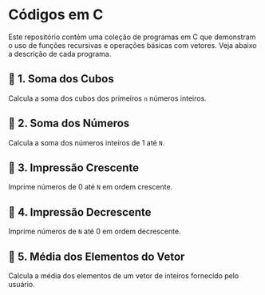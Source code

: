 # Códigos em C

Este repositório contém uma coleção de programas em C que demonstram o uso de funções recursivas e operações básicas com vetores. Veja abaixo a descrição de cada programa.

## 📜 1. Soma dos Cubos

Calcula a soma dos cubos dos primeiros `n` números inteiros.

## 📜 2. Soma dos Números

Calcula a soma dos números inteiros de 1 até `N`.

## 📜 3. Impressão Crescente

Imprime números de 0 até `N` em ordem crescente.

## 📜 4. Impressão Decrescente

Imprime números de `N` até 0 em ordem decrescente.

## 📜 5. Média dos Elementos do Vetor

Calcula a média dos elementos de um vetor de inteiros fornecido pelo usuário.
